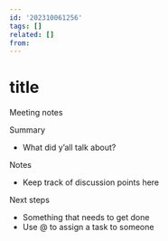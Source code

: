 ```yaml
---
id: '202310061256'
tags: []
related: []
from:
---
```


# title



Meeting notes

Summary

* What did y’all talk about?

Notes

* Keep track of discussion points here

Next steps

* Something that needs to get done
* Use @ to assign a task to someone

